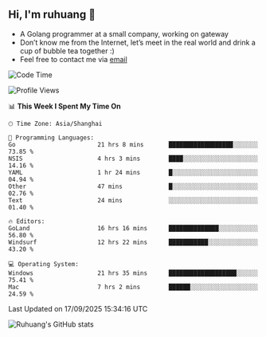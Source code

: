## Hi, I'm ruhuang 👋

- A Golang programmer at a small company, working on gateway
- Don’t know me from the Internet, let’s meet in the real world and drink a cup of bubble tea together :)
- Feel free to contact me via [email](mailto:ruhuang2001@gmail.com)
<!--START_SECTION:waka-->
![Code Time](http://img.shields.io/badge/Code%20Time-934%20hrs%2059%20mins-blue)

![Profile Views](http://img.shields.io/badge/Profile%20Views-0-blue)

📊 **This Week I Spent My Time On** 

```text
🕑︎ Time Zone: Asia/Shanghai

💬 Programming Languages: 
Go                       21 hrs 8 mins       ██████████████████░░░░░░░   73.85 % 
NSIS                     4 hrs 3 mins        ████░░░░░░░░░░░░░░░░░░░░░   14.16 % 
YAML                     1 hr 24 mins        █░░░░░░░░░░░░░░░░░░░░░░░░   04.94 % 
Other                    47 mins             █░░░░░░░░░░░░░░░░░░░░░░░░   02.76 % 
Text                     24 mins             ░░░░░░░░░░░░░░░░░░░░░░░░░   01.40 % 

🔥 Editors: 
GoLand                   16 hrs 16 mins      ██████████████░░░░░░░░░░░   56.80 % 
Windsurf                 12 hrs 22 mins      ███████████░░░░░░░░░░░░░░   43.20 % 

💻 Operating System: 
Windows                  21 hrs 35 mins      ███████████████████░░░░░░   75.41 % 
Mac                      7 hrs 2 mins        ██████░░░░░░░░░░░░░░░░░░░   24.59 % 
```


 Last Updated on 17/09/2025 15:34:16 UTC
<!--END_SECTION:waka-->

![Ruhuang's GitHub stats](https://github-readme-stats.vercel.app/api?username=ruhuang2001&count_private=true&hide_title=true&show_icons=true&theme=vue)


